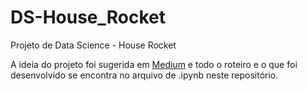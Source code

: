 # DS-House_Rocket
Projeto de Data Science - House Rocket

A ideia do projeto foi sugerida em [Medium](!https://medium.com/@meigarom/os-5-projetos-de-data-science-que-fará-o-recrutador-olhar-para-você-c32c67c17cc9) e todo o roteiro
e o que foi desenvolvido se encontra no arquivo de .ipynb neste repositório.
